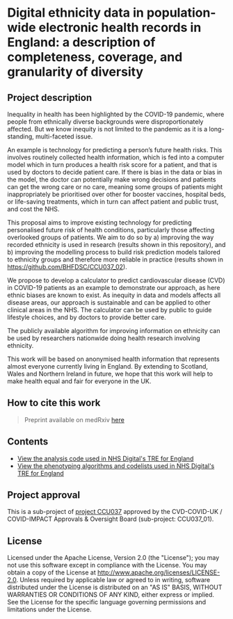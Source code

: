 # Digital ethnicity data in population-wide electronic health records in England: a description of completeness, coverage, and granularity of diversity

## Project description

Inequality in health has been highlighted by the COVID-19 pandemic, where people from ethnically diverse backgrounds were disproportionately affected. But we know inequity is not limited to the pandemic as it is a long-standing, multi-faceted issue.

An example is technology   for predicting a person’s future health risks. This involves routinely collected health information, which is fed into a computer model which in turn produces a health risk score for a patient, and that is used by doctors to decide patient care. If there is bias in the data or bias in the model, the doctor can potentially make wrong decisions and patients can get the wrong care or no care, meaning some groups of patients might inappropriately be prioritised over other for booster vaccines, hospital beds, or life-saving treatments, which in turn can affect patient and public trust, and cost the NHS. 

This proposal aims to improve existing technology for predicting personalised future risk of health conditions, particularly those affecting overlooked groups of patients. We aim to do so by a) improving the way recorded ethnicity is used in research (results shown in this repository), and b) improving the modelling process to build risk prediction models tailored to ethnicity groups and therefore more reliable in practice (results shown in https://github.com/BHFDSC/CCU037_02). 

We propose to develop a calculator to predict cardiovascular disease (CVD) in COVID-19 patients as an example to demonstrate our approach, as here ethnic biases are known to exist. As inequity in data and models affects all disease areas, our approach is sustainable and can be applied to other clinical areas in the NHS. The calculator can be used by public to guide lifestyle choices, and by doctors to provide better care.

The publicly available algorithm for improving information on ethnicity can be used by researchers nationwide doing health research involving ethnicity. 

This work will be based on anonymised health information that represents almost everyone currently living in England. By extending to Scotland, Wales and Northern Ireland in future, we hope that this work will help to make health equal and fair for everyone in the UK.

## How to cite this work
> Preprint available on medRxiv [here](https://doi.org/10.1101/2022.11.11.22282217)

## Contents

* [View the analysis code used in NHS Digital's TRE for England](https://github.com/BHFDSC/CCU037_01/tree/main/england/code)
* [View the phenotyping algorithms and codelists used in NHS Digital's TRE for England](https://github.com/BHFDSC/CCU037_01/tree/main/england/phenotypes)

## Project approval

This is a sub-project of [project CCU037](https://github.com/BHFDSC/CCU037) approved by the CVD-COVID-UK / COVID-IMPACT Approvals & Oversight Board (sub-project: CCU037_01).

## License

Licensed under the Apache License, Version 2.0 (the "License"); you may not use this software except in compliance with the License. You may obtain a copy of the License at http://www.apache.org/licenses/LICENSE-2.0. Unless required by applicable law or agreed to in writing, software distributed under the License is distributed on an "AS IS" BASIS, WITHOUT WARRANTIES OR CONDITIONS OF ANY KIND, either express or implied. See the License for the specific language governing permissions and limitations under the License.
